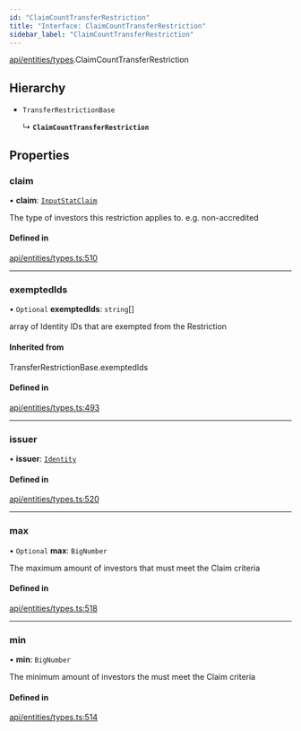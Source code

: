 ```yaml
---
id: "ClaimCountTransferRestriction"
title: "Interface: ClaimCountTransferRestriction"
sidebar_label: "ClaimCountTransferRestriction"
---
```


[api/entities/types](../../../../../modules/API/Entities/Types/Types.md).ClaimCountTransferRestriction

## Hierarchy

- `TransferRestrictionBase`

  ↳ **`ClaimCountTransferRestriction`**

## Properties

### claim

• **claim**: [`InputStatClaim`](../../../../../modules/API/Entities/Types/Types.md#inputstatclaim)

The type of investors this restriction applies to. e.g. non-accredited

#### Defined in

[api/entities/types.ts:510](https://github.com/PolymeshAssociation/polymesh-sdk/blob/c53723bab/src/api/entities/types.ts#L510)

___

### exemptedIds

• `Optional` **exemptedIds**: `string`[]

array of Identity IDs that are exempted from the Restriction

#### Inherited from

TransferRestrictionBase.exemptedIds

#### Defined in

[api/entities/types.ts:493](https://github.com/PolymeshAssociation/polymesh-sdk/blob/c53723bab/src/api/entities/types.ts#L493)

___

### issuer

• **issuer**: [`Identity`](../../../../../classes/API/Entities/Identity/Identity.md)

#### Defined in

[api/entities/types.ts:520](https://github.com/PolymeshAssociation/polymesh-sdk/blob/c53723bab/src/api/entities/types.ts#L520)

___

### max

• `Optional` **max**: `BigNumber`

The maximum amount of investors that must meet the Claim criteria

#### Defined in

[api/entities/types.ts:518](https://github.com/PolymeshAssociation/polymesh-sdk/blob/c53723bab/src/api/entities/types.ts#L518)

___

### min

• **min**: `BigNumber`

The minimum amount of investors the must meet the Claim criteria

#### Defined in

[api/entities/types.ts:514](https://github.com/PolymeshAssociation/polymesh-sdk/blob/c53723bab/src/api/entities/types.ts#L514)
